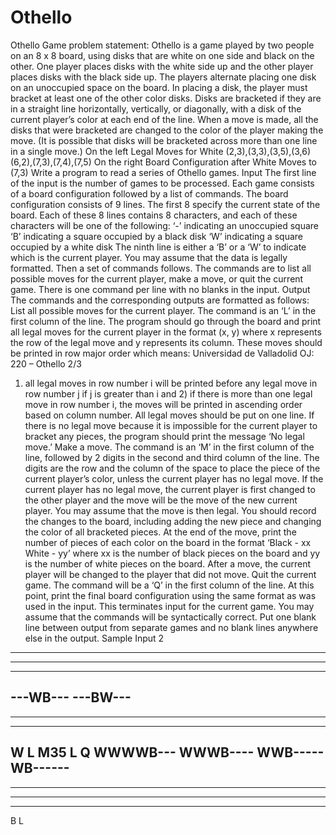 # Othello
Othello  Game
problem statement:
     							Othello is a game played by two people on an 8 x 8 board, using disks that are white on one side and
black on the other. One player places disks with the white side up and the other player places disks
with the black side up. The players alternate placing one disk on an unoccupied space on the board.
In placing a disk, the player must bracket at least one of the other color disks. Disks are bracketed if
they are in a straight line horizontally, vertically, or diagonally, with a disk of the current player’s color
at each end of the line. When a move is made, all the disks that were bracketed are changed to the
color of the player making the move. (It is possible that disks will be bracketed across more than one
line in a single move.)
On the left
Legal Moves for White
(2,3),(3,3),(3,5),(3,6)
(6,2),(7,3),(7,4),(7,5)
On the right
Board Configuration after
White Moves to (7,3)
Write a program to read a series of Othello games.
Input
The first line of the input is the number of games to be processed. Each game consists of a board
configuration followed by a list of commands. The board configuration consists of 9 lines. The first 8
specify the current state of the board. Each of these 8 lines contains 8 characters, and each of these
characters will be one of the following:
‘-’ indicating an unoccupied square
‘B’ indicating a square occupied by a black disk
‘W’ indicating a square occupied by a white disk
The ninth line is either a ‘B’ or a ‘W’ to indicate which is the current player. You may assume that
the data is legally formatted.
Then a set of commands follows. The commands are to list all possible moves for the current player,
make a move, or quit the current game. There is one command per line with no blanks in the input.
Output
The commands and the corresponding outputs are formatted as follows:
List all possible moves for the current player. The command is an ‘L’ in the first column of the
line. The program should go through the board and print all legal moves for the current player
in the format (x, y) where x represents the row of the legal move and y represents its column.
These moves should be printed in row major order which means:
Universidad de Valladolid OJ: 220 – Othello 2/3
1) all legal moves in row number i will be printed before any legal move in row number j if j
is greater than i
and 2) if there is more than one legal move in row number i, the moves will be printed in ascending
order based on column number.
All legal moves should be put on one line. If there is no legal move because it is impossible for
the current player to bracket any pieces, the program should print the message ‘No legal move.’
Make a move. The command is an ‘M’ in the first column of the line, followed by 2 digits in the second
and third column of the line. The digits are the row and the column of the space to place the
piece of the current player’s color, unless the current player has no legal move. If the current
player has no legal move, the current player is first changed to the other player and the move
will be the move of the new current player. You may assume that the move is then legal. You
should record the changes to the board, including adding the new piece and changing the color
of all bracketed pieces. At the end of the move, print the number of pieces of each color on the
board in the format ‘Black - xx White - yy’ where xx is the number of black pieces on the
board and yy is the number of white pieces on the board. After a move, the current player will
be changed to the player that did not move.
Quit the current game. The command will be a ‘Q’ in the first column of the line. At this point,
print the final board configuration using the same format as was used in the input. This terminates
input for the current game.
You may assume that the commands will be syntactically correct. Put one blank line between
output from separate games and no blank lines anywhere else in the output.
Sample Input
2
--------
--------
--------
---WB---
---BW---
--------
--------
--------
W
L
M35
L
Q
WWWWB---
WWWB----
WWB-----
WB------
--------
--------
--------
--------
B
L
